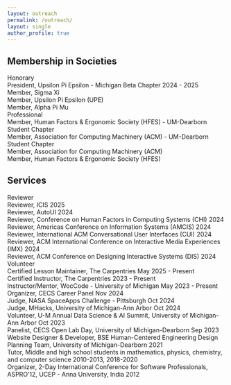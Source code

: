```yaml
---
layout: outreach
permalink: /outreach/
layout: single
author_profile: true
---
```

<div class="professional-activities">
  <h2>Membership in Societies</h2>
  <div class="activity-group">
    <div class="group-title">Honorary</div>
    <div class="activity-list">
      <div class="activity-item">
        President, Upsilon Pi Epsilon - Michigan Beta Chapter
        <span class="activity-date">2024 - 2025</span>
      </div>
      <div class="activity-item">Member, Sigma Xi</div>
      <div class="activity-item">Member, Upsilon Pi Epsilon (UPE)</div>
      <div class="activity-item">Member, Alpha Pi Mu</div>
    </div>
  </div>

  <div class="activity-group">
    <div class="group-title">Professional</div>
    <div class="activity-list">
      <div class="activity-item">
        Member, Human Factors & Ergonomic Society (HFES) - UM-Dearborn Student Chapter
      </div>
      <div class="activity-item">
        Member, Association for Computing Machinery (ACM) - UM-Dearborn Student Chapter
      </div>      
      <div class="activity-item">Member, Association for Computing Machinery (ACM)</div>
      <div class="activity-item">Member, Human Factors & Ergonomic Society (HFES)</div>
    </div>
  </div>

  <h2>Services</h2>
  <div class="activity-group">
    <div class="group-title">Reviewer</div>
    <div class="activity-list">
      <div class="activity-item">Reviewer, ICIS 2025</div>
      <div class="activity-item">Reviewer, AutoUI 2024</div>
      <div class="activity-item">
        Reviewer, Conference on Human Factors in Computing Systems (CHI)
        <span class="activity-date">2024</span>
      </div>
      <div class="activity-item">
        Reviewer, Americas Conference on Information Systems (AMCIS)
        <span class="activity-date">2024</span>
      </div>
      <div class="activity-item">
        Reviewer, International ACM Conversational User Interfaces (CUI)
        <span class="activity-date">2024</span>
      </div>
      <div class="activity-item">
        Reviewer, ACM International Conference on Interactive Media Experiences (IMX)
        <span class="activity-date">2024</span>
      </div>
      <div class="activity-item">
        Reviewer, ACM Conference on Designing Interactive Systems (DIS)
        <span class="activity-date">2024</span>
      </div>
    </div>
  </div>

  <div class="activity-group">
    <div class="group-title">Volunteer</div>
    <div class="activity-list">    
      <div class="activity-item">Certified Lesson Maintainer, The Carpentries <span class="activity-date">May 2025 - Present</span></div>
      <div class="activity-item">Certified Instructor, The Carpentries <span class="activity-date">2023 - Present</span></div>
      <div class="activity-item">Instructor/Mentor, WocCode - University of Michigan <span class="activity-date">May 2023 - Present</span></div>
      <div class="activity-item">
        Organizer, CECS Career Panel
        <span class="activity-date">Nov 2024</span>
      </div>
      <div class="activity-item">
        Judge, NASA SpaceApps Challenge - Pittsburgh
        <span class="activity-date">Oct 2024</span>
      </div>
      <div class="activity-item">
        Judge, MHacks, University of Michigan-Ann Arbor
        <span class="activity-date">Oct 2024</span>
      </div>
      <div class="activity-item">
        Volunteer, U-M Annual Data Science & AI Summit, University of Michigan-Ann Arbor
        <span class="activity-date">Oct 2023</span>
      </div>
      <div class="activity-item">
        Panelist, CECS Open Lab Day, University of Michigan-Dearborn
        <span class="activity-date">Sep 2023</span>
      </div>
      <div class="activity-item">
        Website Designer & Developer, BSE Human-Centered Engineering Design Planning Team, University of Michigan-Dearborn
        <span class="activity-date">2021</span>
      </div>
      <div class="activity-item">
        Tutor, Middle and high school students in mathematics, physics, chemistry, and computer science
        <span class="activity-date">2010-2013, 2018-2020</span>
      </div>
      <div class="activity-item">
        Organizer, 2-Day International Conference for Software Professionals, ASPRO’12, UCEP - Anna University, India
        <span class="activity-date">2012</span>
      </div>
    </div>
  </div>
</div>